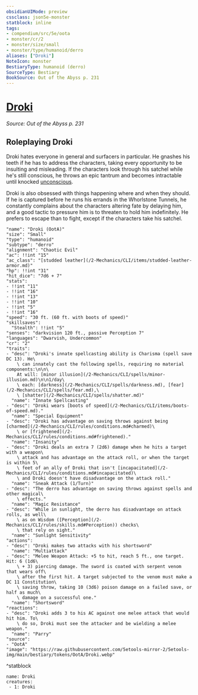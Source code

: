 ```yaml
---
obsidianUIMode: preview
cssclass: json5e-monster
statblock: inline
tags:
- compendium/src/5e/oota
- monster/cr/2
- monster/size/small
- monster/type/humanoid/derro
aliases: ["Droki"]
NoteIcon: monster
BestiaryType: humanoid (derro)
SourceType: Bestiary
BookSource: Out of the Abyss p. 231
---
```

# [Droki](2-Mechanics\CLI\bestiary\npc/droki-oota.md)
*Source: Out of the Abyss p. 231*  

## Roleplaying Droki

Droki hates everyone in general and surfacers in particular. He gnashes his teeth if he has to address the characters, taking every opportunity to be insulting and misleading. If the characters look through his satchel while he's still conscious, he throws an epic tantrum and becomes intractable until knocked [unconscious](/2-Mechanics/CLI/rules/conditions.md#unconscious).

Droki is also obsessed with things happening where and when they should. If he is captured before he runs his errands in the Whorlstone Tunnels, he constantly complains about the characters altering fate by delaying him, and a good tactic to pressure him is to threaten to hold him indefinitely. He prefers to escape than to fight, except if the characters take his satchel.

```statblock
"name": "Droki (OotA)"
"size": "Small"
"type": "humanoid"
"subtype": "derro"
"alignment": "Chaotic Evil"
"ac": !!int "15"
"ac_class": "[studded leather](/2-Mechanics/CLI/items/studded-leather-armor.md)"
"hp": !!int "31"
"hit_dice": "7d6 + 7"
"stats":
- !!int "11"
- !!int "16"
- !!int "13"
- !!int "10"
- !!int "5"
- !!int "16"
"speed": "30 ft. (60 ft. with boots of speed)"
"skillsaves":
  "Stealth": !!int "5"
"senses": "darkvision 120 ft., passive Perception 7"
"languages": "Dwarvish, Undercommon"
"cr": "2"
"traits":
- "desc": "Droki's innate spellcasting ability is Charisma (spell save DC 13). He\
    \ can innately cast the following spells, requiring no material components:\n\n\
    At will: [minor illusion](/2-Mechanics/CLI/spells/minor-illusion.md)\n\n1/day\
    \ each: [darkness](/2-Mechanics/CLI/spells/darkness.md), [fear](/2-Mechanics/CLI/spells/fear.md),\
    \ [shatter](/2-Mechanics/CLI/spells/shatter.md)"
  "name": "Innate Spellcasting"
- "desc": "Droki wears [boots of speed](/2-Mechanics/CLI/items/boots-of-speed.md)."
  "name": "Special Equipment"
- "desc": "Droki has advantage on saving throws against being [charmed](/2-Mechanics/CLI/rules/conditions.md#charmed)\
    \ or [frightened](/2-Mechanics/CLI/rules/conditions.md#frightened)."
  "name": "Insanity"
- "desc": "Droki deals an extra 7 (2d6) damage when he hits a target with a weapon\
    \ attack and has advantage on the attack roll, or when the target is within 5\
    \ feet of an ally of Droki that isn't [incapacitated](/2-Mechanics/CLI/rules/conditions.md#incapacitated)\
    \ and Droki doesn't have disadvantage on the attack roll."
  "name": "Sneak Attack (1/Turn)"
- "desc": "The derro has advantage on saving throws against spells and other magical\
    \ effects."
  "name": "Magic Resistance"
- "desc": "While in sunlight, the derro has disadvantage on attack rolls, as well\
    \ as on Wisdom ([Perception](/2-Mechanics/CLI/rules/skills.md#Perception)) checks\
    \ that rely on sight."
  "name": "Sunlight Sensitivity"
"actions":
- "desc": "Droki makes two attacks with his shortsword"
  "name": "Multiattack"
- "desc": "Melee Weapon Attack: +5 to hit, reach 5 ft., one target. Hit: 6 (1d6\
    \ + 3) piercing damage. The sword is coated with serpent venom that wears off\
    \ after the first hit. A target subjected to the venom must make a DC 11 Constitution\
    \ saving throw, taking 10 (3d6) poison damage on a failed save, or half as much\
    \ damage on a successful one."
  "name": "Shortsword"
"reactions":
- "desc": "Droki adds 3 to his AC against one melee attack that would hit him. To\
    \ do so, Droki must see the attacker and be wielding a melee weapon."
  "name": "Parry"
"source":
- "OotA"
"image": "https://raw.githubusercontent.com/5etools-mirror-2/5etools-img/main/bestiary/tokens/OotA/Droki.webp"
```
^statblock

```encounter-table
name: Droki
creatures:
 - 1: Droki
```